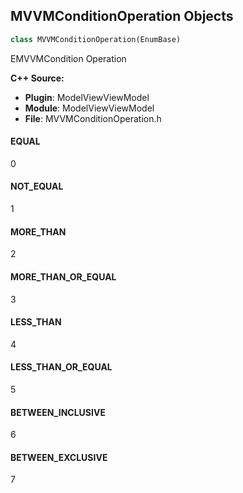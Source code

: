 ## MVVMConditionOperation Objects

```python
class MVVMConditionOperation(EnumBase)
```

EMVVMCondition Operation

**C++ Source:**

- **Plugin**: ModelViewViewModel
- **Module**: ModelViewViewModel
- **File**: MVVMConditionOperation.h

<a id="unreal.MVVMConditionOperation.EQUAL"></a>

#### EQUAL

0

<a id="unreal.MVVMConditionOperation.NOT_EQUAL"></a>

#### NOT_EQUAL

1

<a id="unreal.MVVMConditionOperation.MORE_THAN"></a>

#### MORE_THAN

2

<a id="unreal.MVVMConditionOperation.MORE_THAN_OR_EQUAL"></a>

#### MORE_THAN_OR_EQUAL

3

<a id="unreal.MVVMConditionOperation.LESS_THAN"></a>

#### LESS_THAN

4

<a id="unreal.MVVMConditionOperation.LESS_THAN_OR_EQUAL"></a>

#### LESS_THAN_OR_EQUAL

5

<a id="unreal.MVVMConditionOperation.BETWEEN_INCLUSIVE"></a>

#### BETWEEN_INCLUSIVE

6

<a id="unreal.MVVMConditionOperation.BETWEEN_EXCLUSIVE"></a>

#### BETWEEN_EXCLUSIVE

7

<a id="unreal.UIFrameworkGameLayerType"></a>